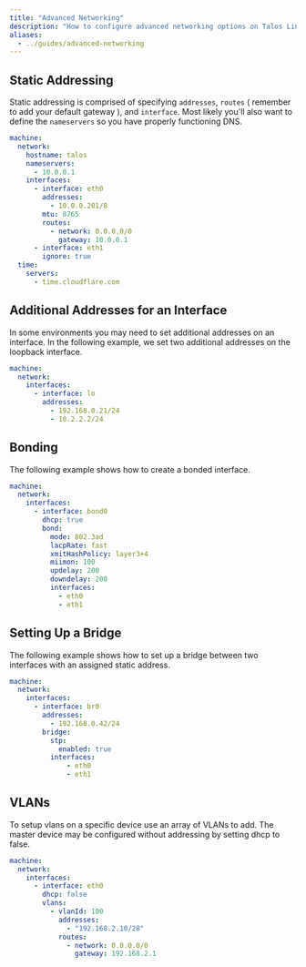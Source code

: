 ```yaml
---
title: "Advanced Networking"
description: "How to configure advanced networking options on Talos Linux."
aliases:
  - ../guides/advanced-networking
---
```


## Static Addressing

Static addressing is comprised of specifying `addresses`, `routes` ( remember to add your default gateway ), and `interface`.
Most likely you'll also want to define the `nameservers` so you have properly functioning DNS.

```yaml
machine:
  network:
    hostname: talos
    nameservers:
      - 10.0.0.1
    interfaces:
      - interface: eth0
        addresses:
          - 10.0.0.201/8
        mtu: 8765
        routes:
          - network: 0.0.0.0/0
            gateway: 10.0.0.1
      - interface: eth1
        ignore: true
  time:
    servers:
      - time.cloudflare.com
```

## Additional Addresses for an Interface

In some environments you may need to set additional addresses on an interface.
In the following example, we set two additional addresses on the loopback interface.

```yaml
machine:
  network:
    interfaces:
      - interface: lo
        addresses:
          - 192.168.0.21/24
          - 10.2.2.2/24
```

## Bonding

The following example shows how to create a bonded interface.

```yaml
machine:
  network:
    interfaces:
      - interface: bond0
        dhcp: true
        bond:
          mode: 802.3ad
          lacpRate: fast
          xmitHashPolicy: layer3+4
          miimon: 100
          updelay: 200
          downdelay: 200
          interfaces:
            - eth0
            - eth1
```

## Setting Up a Bridge

The following example shows how to set up a bridge between two interfaces with an assigned static address.

```yaml
machine:
  network:
    interfaces:
      - interface: br0
        addresses:
          - 192.168.0.42/24
        bridge:
          stp:
            enabled: true
          interfaces:
              - eth0
              - eth1
```

## VLANs

To setup vlans on a specific device use an array of VLANs to add.
The master device may be configured without addressing by setting dhcp to false.

```yaml
machine:
  network:
    interfaces:
      - interface: eth0
        dhcp: false
        vlans:
          - vlanId: 100
            addresses:
              - "192.168.2.10/28"
            routes:
              - network: 0.0.0.0/0
                gateway: 192.168.2.1
```
